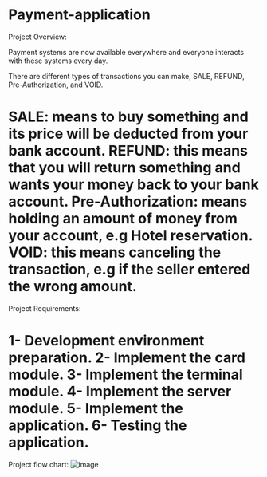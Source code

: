 # Payment-application

Project Overview:

Payment systems are now available everywhere and everyone interacts with these systems every day.

There are different types of transactions you can make, SALE, REFUND, Pre-Authorization, and VOID.

SALE: means to buy something and its price will be deducted from your bank account.
REFUND: this means that you will return something and wants your money back to your bank account.
Pre-Authorization: means holding an amount of money from your account, e.g Hotel reservation.
VOID: this means canceling the transaction, e.g if the seller entered the wrong amount.
=======================================================================================================================================================================
Project Requirements:

1- Development environment preparation.
2- Implement the card module.
3- Implement the terminal module.
4- Implement the server module.
5- Implement the application.
6- Testing the application.
=======================================================================================================================================================================
Project flow chart:
![image](https://user-images.githubusercontent.com/110255978/197252131-b1e74e1c-1545-463a-9082-7c40b91b9aa3.png)
